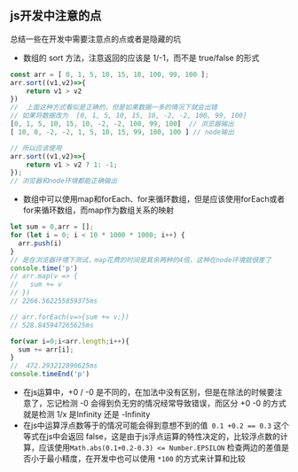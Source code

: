 ## js开发中注意的点
总结一些在开发中需要注意点的点或者是隐藏的坑

- 数组的 sort 方法，注意返回的应该是 1/-1，而不是 true/false 的形式
```js
const arr = [ 0, 1, 5, 10, 15, 10, 100, 99, 100 ];
arr.sort((v1,v2)=>{
    return v1 > v2
})
//  上面这种方式看似是正确的，但是如果数据一多的情况下就会出错
// 如果将数据改为  [0, 1, 5, 10, 15, 10, -2, -2, 100, 99, 100]
[0, 1, 5, 10, 15, 10, -2, -2, 100, 99, 100]  // 浏览器输出
[ 10, 0, -2, -2, 1, 5, 10, 15, 99, 100, 100 ] // node输出

// 所以应该使用
arr.sort((v1,v2)=>{
    return v1 > v2 ? 1: -1;
});
// 浏览器和node环境都能正确输出
```

- 数组中可以使用map和forEach、for来循环数组，但是应该使用forEach或者for来循环数组，而map作为数组关系的映射
```js
let sum = 0,arr = [];
for (let i = 0; i < 10 * 1000 * 1000; i++) {
  arr.push(i)
}
// 是在浏览器环境下测试，map花费的时间是其余两种的4倍，这种在node环境就很差了
console.time('p')
// arr.map(v => {
//   sum += v
// })
// 2266.562255859375ms

// arr.forEach(v=>{sum += v;})
// 528.845947265625ms

for(var i=0;i<arr.length;i++){
  sum += arr[i];
}
//  472.293212890625ms
console.timeEnd('p')
```

- 在js运算中，+0 / -0 是不同的，在加法中没有区别，但是在除法的时候要注意了，忘记检测 -0 会得到负无穷的情况经常导致错误，而区分 +0 -0 的方式就是检测 1/x 是Infinity  还是 -Infinity
- 在js中运算浮点数等于的情况可能会得到意想不到的值` 0.1 +0.2 == 0.3` 这个等式在js中会返回 false，这是由于js浮点运算的特性决定的，比较浮点数的计算，应该使用`Math.abs(0.1+0.2-0.3) <= Number.EPSILON` 检查两边的差值是否小于最小精度，在开发中也可以使用 `*100` 的方式来计算和比较
